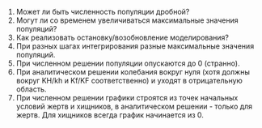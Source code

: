   1. Может ли быть численность популяции дробной?
  1. Могут ли со временем увеличиваться максимальные значения популяций?
  1. Как реализовать остановку/возобновление моделирования?
  1. При разных шагах интегрирования разные максимальные значения популяций.
  1. При численном решении популяции опускаются до 0 (странно).
  1. При аналитическом решении колебания вокруг нуля (хотя должны вокруг KH/kh и Kf/KF соответственно) и уходят в отрицательную область.
  1. При численном решении графики строятся из точек начальных условий жертв и хищников, в аналитическом решении - только для жертв. Для хищников всегда график начинается из 0.